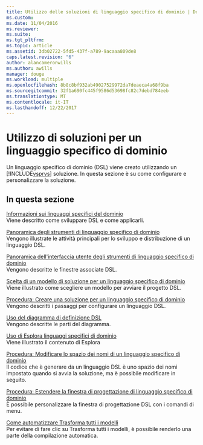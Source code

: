 ```yaml
---
title: Utilizzo delle soluzioni di linguaggio specifico di dominio | Documenti Microsoft
ms.custom: 
ms.date: 11/04/2016
ms.reviewer: 
ms.suite: 
ms.tgt_pltfrm: 
ms.topic: article
ms.assetid: 3db02722-5fd5-437f-a789-9acaaa809de8
caps.latest.revision: "6"
author: alancameronwills
ms.author: awills
manager: douge
ms.workload: multiple
ms.openlocfilehash: 8b8c8bf932ab49027529972da7deaeca4a68f9ba
ms.sourcegitcommit: 32f1a690fc445f9586d53698fc82c7debd784eeb
ms.translationtype: MT
ms.contentlocale: it-IT
ms.lasthandoff: 12/22/2017
---
```

# <a name="working-with-domain-specific-language-solutions"></a>Utilizzo di soluzioni per un linguaggio specifico di dominio
Un linguaggio specifico di dominio (DSL) viene creato utilizzando un [!INCLUDE[vsprvs](../code-quality/includes/vsprvs_md.md)] soluzione. In questa sezione è su come configurare e personalizzare la soluzione.  
  
## <a name="in-this-section"></a>In questa sezione  
 [Informazioni sui linguaggi specifici del dominio](../modeling/about-domain-specific-languages.md)  
 Viene descritto come sviluppare DSL e come applicarli.  
  
 [Panoramica degli strumenti di linguaggio specifico di dominio](../modeling/overview-of-domain-specific-language-tools.md)  
 Vengono illustrate le attività principali per lo sviluppo e distribuzione di un linguaggio DSL.  
  
 [Panoramica dell'interfaccia utente degli strumenti di linguaggio specifico di dominio](../modeling/overview-of-the-domain-specific-language-tools-user-interface.md)  
 Vengono descritte le finestre associate DSL.  
  
 [Scelta di un modello di soluzione per un linguaggio specifico di dominio](../modeling/choosing-a-domain-specific-language-solution-template.md)  
 Viene illustrato come scegliere un modello per avviare il progetto DSL.  
  
 [Procedura: Creare una soluzione per un linguaggio specifico di dominio](../modeling/how-to-create-a-domain-specific-language-solution.md)  
 Vengono descritti i passaggi per configurare un linguaggio DSL.  
  
 [Uso del diagramma di definizione DSL](../modeling/working-with-the-dsl-definition-diagram.md)  
 Vengono descritte le parti del diagramma.  
  
 [Uso di Esplora linguaggi specifici di dominio](../modeling/working-with-the-domain-specific-language-explorer.md)  
 Viene illustrato il contenuto di Esplora  
  
 [Procedura: Modificare lo spazio dei nomi di un linguaggio specifico di dominio](../modeling/how-to-change-the-namespace-of-a-domain-specific-language.md)  
 Il codice che è generare da un linguaggio DSL è uno spazio dei nomi impostato quando si avvia la soluzione, ma è possibile modificare in seguito.  
  
 [Procedura: Estendere la finestra di progettazione di linguaggio specifico di dominio](../modeling/how-to-extend-the-domain-specific-language-designer.md)  
 È possibile personalizzare la finestra di progettazione DSL con i comandi di menu.  
  
 [Come automatizzare Trasforma tutti i modelli](http://msdn.microsoft.com/en-us/b63cfe20-fe5e-47cc-9506-59b29bca768a)  
 Per evitare di fare clic su Trasforma tutti i modelli, è possibile renderlo una parte della compilazione automatica.